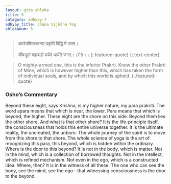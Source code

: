 ```yaml
---
layout: gita_shloka
title: 5
category: adhyay-7
adhyay_title: Jñāna Vijñāna Yog
shlokanum: 5
---
```


> अपरेयमितस्त्वन्यां प्रकृतिं विद्धि मे पराम्।<br><br>जीवभूतां महाबाहो ययेदं धार्यते जगत्।।7.5।।
{:.featured-quote} 
{:.text-center}

> O mighty-armed one, this is the inferior Prakrti. Know the other Prakrti of Mine, which is however higher than this, which has taken the form of individual souls, and by which this world is upheld.
{:.featured-quote}

### Osho’s Commentary
Beyond these eight, says Krishna, is my higher nature, my para prakriti. The word apara means that which is near, the lower. Para means that which is beyond, the higher.
These eight are the shore on this side. Beyond them lies the other shore. And what is that other shore? It is the life-principle itself, the consciousness that holds this entire universe together. It is the ultimate reality, the uncreated, the unborn.
The whole journey of the spirit is to move from this shore to that shore. The whole science of yoga is the art of recognizing this para, this beyond, which is hidden within the ordinary.
Where is the door to this beyond? It is not in the body, which is matter. Not in the mind, which is a collection of borrowed thoughts. Not in the intellect, which is refined mechanism. Not even in the ego, which is a constructed idea. Where, then? It is in the witness of all these. The one who can see the body, see the mind, see the ego—that witnessing consciousness is the door to the beyond.
